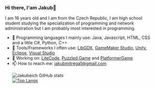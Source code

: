 ### Hi there, I'am Jakub👋

I am 16 years old and I am from the Czech Republic, I am high school student studying the specialization of programming and network administration but I am probably most interested in programming.

- 🔨 Programming languages I mainly use: Java, Javascript, HTML, CSS and a little C#, Python, C++
- 🔧 Tools/Frameworks I often use: [LibGDX](https://libgdx.com/), [GameMaker Studio](https://www.yoyogames.com/en/gamemaker), [Unity](https://unity.com/), [Eclipse](https://www.eclipse.org/), [Visual Studio](https://visualstudio.microsoft.com/cs/)
- 🔭 Working on: [LiteCode](http://litecode.net/), [Puzzled Game](https://github.com/Jakubeich/PuzzledGame) and [PlatformerGame](https://github.com/Jakubeich/PlatformerGame-libgdx)
- 📫 How to reach me: jakubmitrega1@gmail.com\
\
![Jakubeich GitHub stats](https://github-readme-stats.vercel.app/api?username=Jakubeich&include_all_commits=true)
\
[![Top Langs](https://github-readme-stats.vercel.app/api/top-langs/?username=Jakubeich&layout=compact)](https://github.com/Jakubeich/github-readme-stats)
